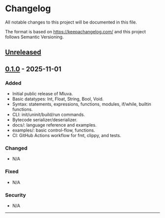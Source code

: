 # Changelog

All notable changes to this project will be documented in this file.

The format is based on https://keepachangelog.com/ and this project follows Semantic Versioning.


## [Unreleased]

## [0.1.0] - 2025-11-01
### Added
- Initial public release of Mluva.
- Basic datatypes: Int, Float, String, Bool, Void.
- Syntax: statements, expressions, functions, modules, if/while, builtin functions.
- CLI: init/uninit/build/run commands.
- Bytecode serializer/deserializer.
- docs/: language reference and examples.
- examples/: basic control-flow, functions.
- CI: GitHub Actions workflow for fmt, clippy, and tests.

### Changed
- N/A

### Fixed
- N/A

### Security
- N/A

---

[Unreleased]: https://github.com/MikulasBar/mluva/compare/v0.1.0...HEAD
[0.1.0]: https://github.com/MikulasBar/mluva/releases/tag/v0.1.0